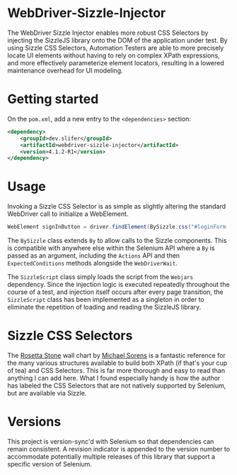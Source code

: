 # WebDriver-Sizzle-Injector

The WebDriver Sizzle Injector enables more robust CSS Selectors by injecting the SizzleJS library onto the DOM of the
application under test. By using Sizzle CSS Selectors, Automation Testers are able to more precisely locate
UI elements without having to rely on complex XPath expressions, and more effectively parameterize element locators, 
resulting in a lowered maintenance overhead for UI modeling.

# Getting started

On the `pom.xml`, add a new entry to the `<dependencies>` section:

```xml
<dependency>
    <groupId>dev.slifer</groupId>
    <artifactId>webdriver-sizzle-injector</artifactId>
    <version>4.1.2-R1</version>
</dependency>
```

# Usage

Invoking a Sizzle CSS Selector is as simple as slightly altering the standard WebDriver call to initialize a WebElement.

```java
WebElement signInButton = driver.findElement(BySizzle.css("#loginForm .button:contains('sign in')"));
```

The `BySizzle` class extends `By` to allow calls to the Sizzle components. This is compatible with anywhere else
within the Selenium API where a `By` is passed as an argument, including the `Actions` API and then `ExpectedConditions`
methods alongside the `WebDriverWait`.

The `SizzleScript` class simply loads the script from the `Webjars` dependency. Since the injection logic is executed
repeatedly throughout the course of a test, and injection itself occurs after every page transition, the
`SizzleScript` class has been implemented as a singleton in order to eliminate the repetition of loading and reading
the SizzleJS library.

# Sizzle CSS Selectors

The [Rosetta Stone](https://www.red-gate.com/simple-talk/dotnet/.net-framework/xpath,-css,-dom-and-selenium-the-rosetta-stone/) 
wall chart by [Michael Sorens](https://github.com/msorens) is a fantastic reference for the many various structures 
available to build both XPath (if that's your cup of tea) and CSS Selectors. This is far more thorough and easy to
read than anything I can add here. What I found especially handy is how the author has labeled the CSS Selectors that 
are not natively supported by Selenium, but are available via Sizzle.

# Versions

This project is version-sync'd with Selenium so that dependencies can remain consistent. A revision indicator is
appended to the version number to accommodate potentially multiple releases of this library that support a specific
version of Selenium.
